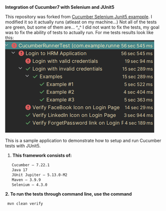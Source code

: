 **Integration of Cucumber7 with Selenium and JUnit5**

This repository was forked from [Cucumber Selenium Junit5 exampple](https://github.com/vibssingh/Cucumber_Selenium_JUnit5.git).
I modified it so it actually runs (atleast on my machine...) Not all of the tests are green, but some of them are... ^_^ I did not want to 
fix the tests, my goal was to fix the ability of tests to actually run. For me tests results look like this:
![test-results](test_results.png)

This is a sample application to demonstrate how to setup and run Cucumber tests with JUnit5.

1. **This framework consists of:**<br>

````
   Cucumber – 7.22.1
   Java 17
   JUnit Jupiter – 5.13.0-M2
   Maven – 3.9.9
   Selenium – 4.3.0
````

**2. To run the tests through command line, use the command**

````  
 mvn clean verify
````   